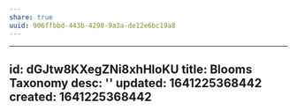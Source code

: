 ```yaml
---
share: true
uuid: 906ffbbd-443b-4298-9a3a-de12e6bc19a8
---
```

---
id: dGJtw8KXegZNi8xhHloKU
title: Blooms Taxonomy
desc: ''
updated: 1641225368442
created: 1641225368442
---

